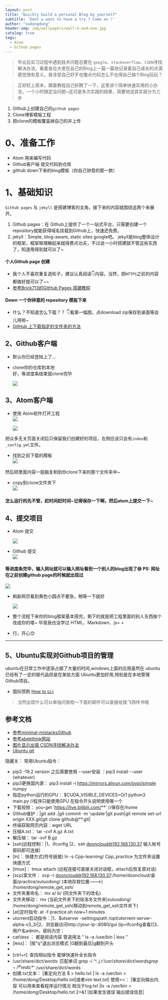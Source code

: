 ```yaml
---
layout: post
title: "Quickly build a personal Blog by yourself"
subtitle: 'Dont u want to have a try ? Come on !'
author: "xudongdong"
header-img: img/wallpapers/wall-e-and-eve.jpg
catalog: true
tags:
  - Atom
  - Github pages
---
```


> 毕业后实习过程中遇到技术问题总要在 `google`、`stackoverflow`、`CSDN`寻找解决办法，看着各位大佬在自己的Blog上一篇一篇地记录着自己成长的点滴感觉很有意义，我寻思自己好歹也撸点代码怎么不也得自己搞个Blog玩玩？<br>

> 正好赶上周末，跟着教程自己折腾了一下，这里讲个简单快速实用的小办法，一个小时搞定没问题~这可是多次实践的结果，简要地说其实就分为三步
1. Github上创建自己的`github pages`
2. Clone博客模板工程
3. 把clone的模板覆盖掉自己的并上传

# 0、准备工作
- Atom 用来编写代码
- Github客户端 提交代码到仓库
- github down下来的blog模板（你自己钟意的那一款）

# 1、基础知识
`Github pages` 与 `jekyll` 是搭建博客的主角，接下来的内容就围绕这两个来展开。
1. Github pages：在 Github上提供了一个一站式平台，只需要创建一个repository就能获得域名挂载到Github上，快速还免费。
2. jekyll：Simple, blog-aware, static sites google吧。
jekyll是blog整体设计的框架，框架嘛理解起来就得费点功夫，不过说一小时搭建就不管这些东西了，知道用得到就可以了~

#### 个人Github page 创建
- 我个人不喜欢重复造轮子，建议认真阅读👇内容。当然，把`HTTPS`之前的内容都做好就可以了~~<br>
- [参考Brick713的GitHub Pages 搭建教程](https://sspai.com/post/54608)

#### Down 一个你钟意的 repository 模板下来
- 什么？不知道怎么下载？？ 👇看第一幅图，点download zip保存到桌面等会儿用啦~<br>
- [GitHub 上下载指定的文件夹的方法](https://blog.csdn.net/qq_35860352/article/details/80313078)

## 2、Github客户端
- 默认你已经登陆上了...<br>
- clone你的仓库到本地<br>
好，等进度条结束就clone完毕


  <img src="/img/190726image/2.jpg">

## 3、Atom客户端
- 使用 Atom软件打开工程<br>
  <img src="/img/190726image/3.png">

  <img src="/img/190726image/4.png">

把众多无关页面关闭后只保留我们创建好的项目，左侧应该只会有`index`和 `_config.yml`文件。
- 找到之前下载的模板  <br>
  <img src="/img/190726image/5.png">


然后把里面内容一股脑复制到你clone下来的那个文件夹中~
- copy到clone文件夹下 <br>
  <img src="/img/190726image/6.png">

#### 怎么运行的先不管，赶时间赶时间~记得保存一下啊，然后atom上提交一下~

## 4、提交项目
- Atom 提交  <br>

  <img src="/img/190726image/7.png">

- Github 提交 <br>
  <img src="/img/190726image/8.png">

#### 等进度条完毕，输入网址就可以输入网址看到一个别人的blog出现了😄   PS: __网址在之前创建github page的时候就出现过__

  <img src="/img/190726image/success.png">

- 刷新网页看到黄色小圆点不要急，稍等一下就好

  <img src="/img/190726image/building.png">

- 整个流程下来你的blog框架基本搭完，剩下的就是把工程里面的别人东西挨个改成你的喽~ 毕竟我也没学过 HTML、Markdown、js= =

- 行，开心😊

---------------------------------------------

## 5、Ubuntu实现对Github项目的管理
ubuntu在日常工作中逐渐占据了大量的时间,windows上面的应用虽然在 ubuntu已经有了一定的替代品但是在某些方面 Ubuntu更加好用,特别是在本地管理 Github项目。

- 国际惯例
[How to `Git`](https://www.geeksforgeeks.org/how-to-install-configure-and-use-git-on-ubuntu/)

> 当然出现什么可以单独问我啦～下面的邮件可以直接给我飞鸽传书哦

## 参考文档

- [参考minimal-mistacksGithub](https://github.com/mmistakes/minimal-mistakes)
- [参考abekthink网站](https://abekthink.github.io/test/robot-framework-tutorial-installation/)
- [图片显示出错 CSDN寻找解决办法](https://blog.csdn.net/simple_the_best/article/details/53403787)
- [Ubuntu git](https://www.cnblogs.com/sawyer22/p/9265784.html)

隐藏关：
常用Ubuntu指令：	
- pip3 -19.2 version 之后需要使用 --user安装 ：pip3 install --user (whatever)
- pip3更换国内源：	pip3 install -i https://mirrors.aliyun.com/pypi/simple numpy
- 指定python运行的GPU： $CUDA_VISIBLE_DEVICES=O/1 python3 main.py           //程序只能使用GPU 在指令开头说明使用哪一个
- 下载视频：	you-get 'https://live.bilibili.com/**'   //保存在/home
- Github维护：|git add .|git commit -m 'update'|git push|git remote set-url origin XXX.git|git clone github@**.git|
- 终端获取网页内容：wget URL
- 压缩A.txt：  	tar -cvf  A.gz   A.txt
- 解压缩： 	tar -xvf B.gz
- [ssh]远程控制：|1、ifconfig	|2、ssh dooncloud@192.168.130.37 输入帐号密码即可连接|
- [ln]：		快捷方式(符号链接) ln -s Cpp-learning/ Cpp_practice 为文件夹设置快捷方式  
- [tmux]：		tmux attach (远程连接可直接关闭对话框，attach后恢复原对话)
- [scp]拿文件：	scp -r dooncloud@192.168.130.37:/home/dooncloud/桌面/practice/xuluodong/    (本地存放位置--->) /home/dong/remote_get_ssh/
- 文件夹重命名：	mv a/ b/   (同文件夹下的改名)
- 文件夹移动：	mv (当前文件夹下的徐洛冬文件夹)xuluodong/  /home/dong/remote_get_ssh(移动到remote_get_ssh文件夹下)
- [at]定时指令:	at -f practice.sh now+1 minutes
- utorrent启动指令：|1、$utserver -settingspath /opt/utorrent-server-alpha-v3_3/|2、浏览器访问http://your-ip-:8080/gui   (ip=ifconfig查看)|3、用户名admin，密码为空：
- cat\less ：	都是阅读内容  管道用法  " ls -a /use/bin | less "
- [less]：		|按"q"退出浏览模式 |G翻到最后|g翻到开头
- [history]:	查看之前使用过的指令
- [ctrl+r]:		查找相似指令 能够快速补全长指令
- /usr/share/dict/words:  匹配单词 grep -i '^..j.r$' /usr/share/dict/words   grep -i '^predic*$' /usr/share/dict/words
- 创建.txt文本：	|重定向方法 $ > hello.txt       | ls -a /uer/bin > /home/dong/Desktop/hello.txt|或者vim text.txt|
使用>>：	|重定向输出内容 可以用来查看程序运行情况 相当于log.txt |ls -a /uer/bin > /home/dong/Desktop/hello.txt 2>&1 |如果发生错误 输出错误信息|
